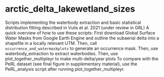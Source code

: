 # arctic_delta_lakewetland_sizes
Scripts implementing the waterbody extraction and basic statistical distribution fitting described in Vulis et al. 2021 (under review in GRL)
A quick overview of how to use these scripts: First download Global Surface Water Masks from Google Earth Engine and outline the subaerial delta into a shapefile in a locally relevant UTM.
Then, call `occurrence_and_watermaskplots` to generate an occurrence mask. 
Then, use waterbody_extraction to extract waterbodies.
Then, use plot_together_multipleyr to make multi-delta/year plots
To compare with the PeRL dataset (see final figure in supplementary material), use the PeRL_analysis script after running plot_together_multipleyr.
